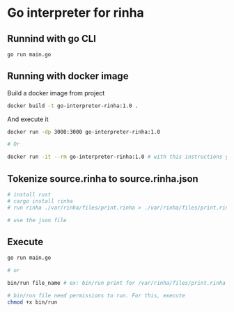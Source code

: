 # Go interpreter for rinha

## Runnind with go CLI

```bash
go run main.go
```

## Running with docker image

Build a docker image from project
```bash
docker build -t go-interpreter-rinha:1.0 .
```
And execute it 

```bash
docker run -dp 3000:3000 go-interpreter-rinha:1.0

# Or

docker run -it --rm go-interpreter-rinha:1.0 # with this instructions you can see outputs from execution
```

## Tokenize source.rinha to source.rinha.json

```bash
# install rust
# cargo install rinha
# run rinha ./var/rinha/files/print.rinha > ./var/rinha/files/print.rinha.json for exemple

# use the json file
```

## Execute

```bash
go run main.go

# or

bin/run file_name # ex: bin/run print for /var/rinha/files/print.rinha

# bin/run file need permissions to run. For this, execute
chmod +x bin/run
```